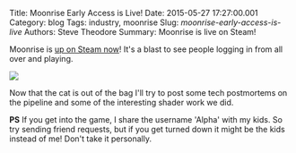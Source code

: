 Title: Moonrise Early Access is Live!
Date: 2015-05-27 17:27:00.001
Category: blog
Tags: industry, moonrise
Slug: _moonrise-early-access-is-live_
Authors: Steve Theodore
Summary: Moonrise is live on Steam!

Moonrise is [up on Steam now](http://store.steampowered.com/app/351040/)! It's a blast to see people logging in from all over and playing.   

[![](http://cdn.akamai.steamstatic.com/steam/apps/351040/ss_3e4a330e913cd4c8013c516deaaa87c2dc3cb4da.1920x1080.jpg?t=1432769730)](http://cdn.akamai.steamstatic.com/steam/apps/351040/ss_3e4a330e913cd4c8013c516deaaa87c2dc3cb4da.1920x1080.jpg?t=1432769730)

Now that the cat is out of the bag I'll try to post some tech postmortems on the pipeline and some of the interesting shader work we did.  
  
**PS** If you get into the game, I share the username 'Alpha' with my kids.  So try sending friend requests, but if you get turned down it might be the kids instead of me! Don't take it personally.


